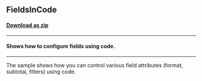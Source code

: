 ## FieldsInCode
#### [Download as zip](https://minhaskamal.github.io/DownGit/#/home?url=https://github.com/GrapeCity/ComponentOne-WinForms-Samples/tree/master/NetFramework\Olap\CS\FieldsInCode)
____
#### Shows how to configure fields using code.
____
The sample shows how you can control various field attributes (format, subtotal, filters) using code. 